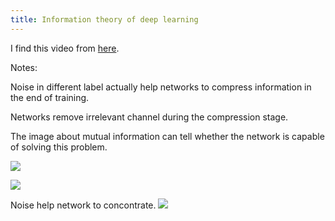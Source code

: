 ```yaml
---
title: Information theory of deep learning
---
```


I find this video from [here][1].

Notes:

Noise in different label actually help networks to compress information in the end of training.

Networks remove irrelevant channel during the compression stage.

The image about mutual information can tell whether the network is capable of solving this problem.

![][2]

![][3]

Noise help network to concontrate.
![][4]


  [1]: https://www.quantamagazine.org/new-theory-cracks-open-the-black-box-of-deep-learning-20170921/
  [2]: ./images/1506073437704.jpg
  [3]: ./images/1506073989442.jpg
  [4]: ./images/1506074130513.jpg